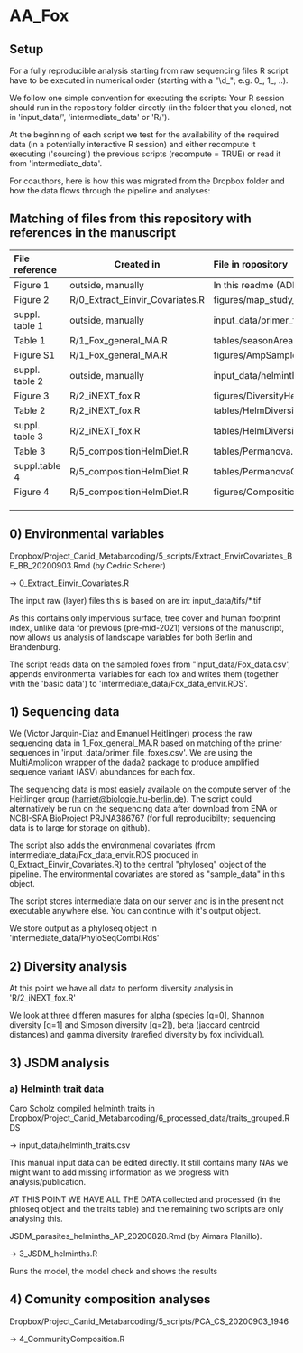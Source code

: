 # AA_Fox

## Setup 
For a fully reproducible analysis starting from raw sequencing files R
script have to be executed in numerical order (starting with a "\\d_";
e.g. 0_, 1_, ..).

We follow one simple convention for executing the scripts: Your R
session should run in the repository folder directly (in the folder
that you cloned, not in 'input_data/', 'intermediate_data' or 'R/').

At the beginning of each script we test for the availability of the
required data (in a potentially interactive R session) and either
recompute it executing ('sourcing') the previous scripts (recompute =
TRUE) or read it from 'intermediate_data'. 

For coauthors, here is how this was migrated from the Dropbox folder
and how the data flows through the pipeline and analyses:

## Matching of files from this repository with references in the manuscript

| File reference | Created in                      | File in ropository                   |
|:---------------|---------------------------------|:-------------------------------------|
| Figure 1       | outside, manually               | In this readme (ADD!)                |
| Figure 2       | R/0_Extract_Einvir_Covariates.R | figures/map_study_overview_multi.png |
| suppl. table 1 | outside, manually               | input_data/primer_file_foxes.csv     |
| Table 1        | R/1_Fox_general_MA.R            | tables/seasonArea.csv                |
| Figure S1      | R/1_Fox_general_MA.R            | figures/AmpSampleHeatmap.png         |
| suppl. table 2 | outside, manually               | input_data/helminth_traits.csv       |
| Figure 3       | R/2_iNEXT_fox.R                 | figures/DiversityHelminth.png        |
| Table 2        | R/2_iNEXT_fox.R                 | tables/HelmDiversityArea.html        |
| suppl. table 3 | R/2_iNEXT_fox.R                 | tables/HelmDiversityConti.html       |
| Table 3        | R/5_compositionHelmDiet.R       | tables/Permanova.csv                 |
| suppl.table 4  | R/5_compositionHelmDiet.R       | tables/PermanovaConti.csv            |
| Figure 4       | R/5_compositionHelmDiet.R       | figures/CompositionEnvHelm.png       |
|                |                                 |                                      |
|                |                                 |                                      |
|                |                                 |                                      |



## 0) Environmental variables

Dropbox/Project_Canid_Metabarcoding/5_scripts/Extract_EnvirCovariates_BE_BB_20200903.Rmd
(by Cedric Scherer)
 
-> 0_Extract_Einvir_Covariates.R
 
The input raw (layer) files this is based on are in:
input_data/tifs/*.tif

As this contains only impervious surface, tree cover and human
footprint index, unlike data for previous (pre-mid-2021) versions of
the manuscript, now allows us analysis of landscape variables for both
Berlin and Brandenburg.

The script reads data on the sampled foxes from
"input_data/Fox_data.csv', appends environmental variables for each
fox and writes them (together with the 'basic data') to
'intermediate_data/Fox_data_envir.RDS'.

 
## 1) Sequencing data 
We (Victor Jarquin-Diaz and Emanuel Heitlinger) process the raw
sequencing data in 1_Fox_general_MA.R based on matching of the primer
sequences in 'input_data/primer_file_foxes.csv'. We are using the
MultiAmplicon wrapper of the dada2 package to produce amplified
sequence variant (ASV) abundances for each fox.

The sequencing data is most easiely available on the compute server of
the Heitlinger group (harriet@biologie.hu-berlin.de). The script could
alternatively be run on the sequencing data after download from ENA or
NCBI-SRA [BioProject
PRJNA386767](https://www.ncbi.nlm.nih.gov/sra/PRJNA386767) (for full
reproducibilty; sequencing data is to large for storage on github).

The script also adds the environmenal covariates (from
intermediate_data/Fox_data_envir.RDS produced in
0_Extract_Einvir_Covariates.R) to the central "phyloseq" object of the
pipeline. The environmental covariates are stored as "sample_data" in
this object.

The script stores intermediate data on our server and is in the
present not executable anywhere else. You can continue with it's
output object. 
 
We store output as a phyloseq object in
'intermediate_data/PhyloSeqCombi.Rds'

## 2) Diversity analysis

At this point we have all data to perform diversity analysis in
'R/2_iNEXT_fox.R'

We look at three differen masures for alpha (species [q=0], Shannon
diversity [q=1] and Simpson diversity [q=2]), beta (jaccard centroid
distances) and gamma diversity (rarefied diversity by fox individual).


## 3) JSDM analysis 

### a) Helminth trait data
Caro Scholz compiled helminth traits in 
Dropbox/Project_Canid_Metabarcoding/6_processed_data/traits_grouped.RDS
 
-> input_data/helminth_traits.csv
 
This manual input data can be edited directly. It still contains many
NAs we might want to add missing information as we progress with
analysis/publication.
 
AT THIS POINT WE HAVE ALL THE DATA collected and processed (in the
phloseq object and the traits table) and the remaining two scripts are
only analysing this.
 
JSDM_parasites_helminths_AP_20200828.Rmd (by Aimara
Planillo). 
 
-> 3_JSDM_helminths.R

Runs the model, the model check and shows the results
 
## 4) Comunity composition analyses

Dropbox/Project_Canid_Metabarcoding/5_scripts/PCA_CS_20200903_1946 
 
-> 4_CommunityComposition.R
 
